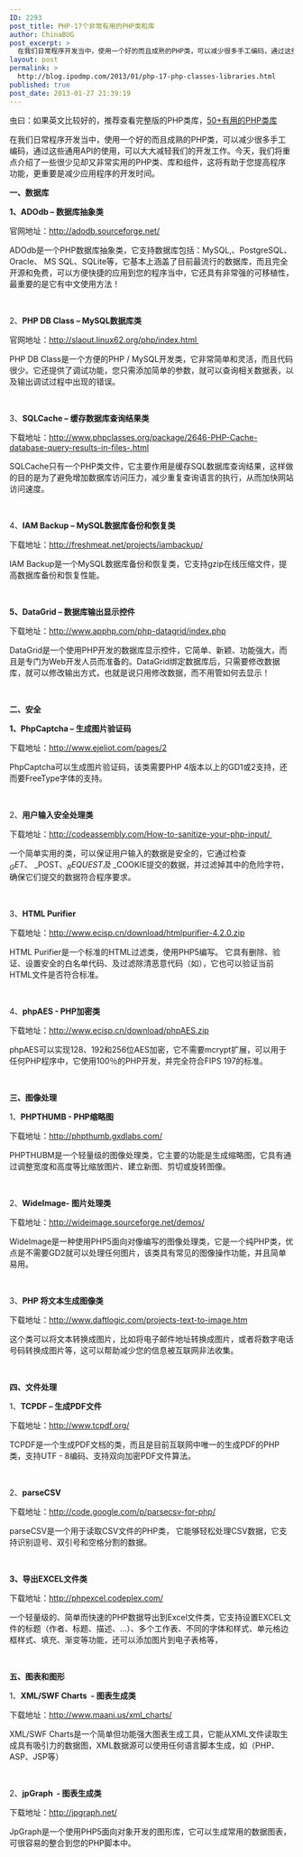 ```yaml
---
ID: 2293
post_title: PHP-17个非常有用的PHP类和库
author: ChinaBUG
post_excerpt: >
  在我们日常程序开发当中，使用一个好的而且成熟的PHP类，可以减少很多手工编码，通过这些通用API的使用，可以大大减轻我们的开发工作。今天，我们将重点介绍了一些很少见却又非常实用的PHP类、库和组件，这将有助于您提高程序功能，更重要是减少应用程序的开发时间。
layout: post
permalink: >
  http://blog.ipodmp.com/2013/01/php-17-php-classes-libraries.html
published: true
post_date: 2013-01-27 21:39:19
---
```

<div>
<div>
<div>

虫曰：如果英文比较好的，推荐查看完整版的PHP类库，<a href="http://www.hotscripts.com/blog/50-php-classes-libraries/">50+有用的PHP类库</a>

在我们日常程序开发当中，使用一个好的而且成熟的PHP类，可以减少很多手工编码，通过这些通用API的使用，可以大大减轻我们的开发工作。今天，我们将重点介绍了一些很少见却又非常实用的PHP类、库和组件，这将有助于您提高程序功能，更重要是减少应用程序的开发时间。

<strong>一、数据库</strong>

<strong>1、ADOdb – 数据库抽象类</strong>

官网地址：<a href="http://adodb.sourceforge.net/" target="_blank">http://adodb.sourceforge.net/</a>

ADOdb是一个PHP数据库抽象类，它支持数据库包括：MySQL,、PostgreSQL、Oracle、 MS SQL、SQLite等，它基本上涵盖了目前最流行的数据库，而且完全开源和免费，可以方便快捷的应用到您的程序当中，它还具有非常强的可移植性，最重要的是它有中文使用方法！

&nbsp;

2、<strong>PHP DB Class – MySQL数据库类</strong>

官网地址：<a href="http://slaout.linux62.org/php/index.html" target="_blank">http://slaout.linux62.org/php/index.html </a>

PHP DB Class是一个方便的PHP / MySQL开发类，它非常简单和灵活，而且代码很少。它还提供了调试功能，您只需添加简单的参数，就可以查询相关数据表，以及输出调试过程中出现的错误。

&nbsp;

3、<strong>SQLCache – 缓存数据库查询结果类</strong>

下载地址：<a href="http://www.phpclasses.org/package/2646-PHP-Cache-database-query-results-in-files-.html" target="_blank">http://www.phpclasses.org/package/2646-PHP-Cache-database-query-results-in-files-.html</a>

SQLCache只有一个PHP类文件，它主要作用是缓存SQL数据库查询结果，这样做的目的是为了避免增加数据库访问压力，减少重复查询语言的执行，从而加快网站访问速度。

&nbsp;

4、<strong>IAM Backup – MySQL数据库备份和恢复类 </strong>

下载地址：<a href="http://freshmeat.net/projects/iambackup/">http://freshmeat.net/projects/iambackup/</a>

IAM Backup是一个MySQL数据库备份和恢复类，它支持gzip在线压缩文件，提高数据库备份和恢复性能。

&nbsp;

<strong>5、DataGrid – 数据库输出显示控件</strong>

下载地址：<a href="http://www.apphp.com/php-datagrid/index.php" target="_blank">http://www.apphp.com/php-datagrid/index.php</a>

DataGrid是一个使用PHP开发的数据库显示控件，它简单、新颖、功能强大，而且是专门为Web开发人员而准备的。DataGrid绑定数据库后，只需要修改数据库，就可以修改输出方式，也就是说只用修改数据，而不用管如何去显示！

&nbsp;

<strong>二、安全</strong>

<strong>1、PhpCaptcha – 生成图片验证码</strong>

下载地址：<a href="http://www.ejeliot.com/pages/2" target="_blank">http://www.ejeliot.com/pages/2</a>

PhpCaptcha可以生成图片验证码，该类需要PHP 4版本以上的GD1或2支持，还而要FreeType字体的支持。

&nbsp;

2、<strong>用户输入安全处理类</strong>

下载地址：<a href="http://codeassembly.com/How-to-sanitize-your-php-input/" target="_blank">http://codeassembly.com/How-to-sanitize-your-php-input/ </a>

一个简单实用的类，可以保证用户输入的数据是安全的，它通过检查$ _GET、$ _POST、$ _REQUEST及$ _COOKIE提交的数据，并过滤掉其中的危险字符，确保它们提交的数据符合程序要求。

&nbsp;

3、<strong>HTML Purifier</strong>

下载地址：<a href="http://www.ecisp.cn/download/htmlpurifier-4.2.0.zip">http://www.ecisp.cn/download/htmlpurifier-4.2.0.zip</a>

HTML Purifier是一个标准的HTML过滤类，使用PHP5编写。 它具有删除、验证、设置安全的白名单代码、及过滤除清恶意代码（如），它也可以验证当前HTML文件是否符合标准。

&nbsp;

4、<strong>phpAES - PHP加密类 </strong>

下载地址：<a href="http://www.ecisp.cn/download/htmlpurifier-4.2.0.zip" target="_blank">http://www.ecisp.cn/download/phpAES.zip</a>

phpAES可以实现128、192和256位AES加密，它不需要mcrypt扩展，可以用于任何PHP程序中，它使用100％的PHP开发，并完全符合FIPS 197的标准。

&nbsp;

<strong>三、图像处理</strong>

1、<strong>PHPTHUMB - PHP缩略图</strong>

下载地址：<a href="http://phpthumb.gxdlabs.com/" target="_blank">http://phpthumb.gxdlabs.com/</a>

PHPTHUBM是一个轻量级的图像处理类，它主要的功能是生成缩略图，它具有通过调整宽度和高度等比缩放图片、建立新图、剪切或旋转图像。

&nbsp;

2、<strong>WideImage- 图片处理类</strong>

下载地址：<a href="http://wideimage.sourceforge.net/demos/" target="_blank">http://wideimage.sourceforge.net/demos/</a>

WideImage是一种使用PHP5面向对像编写的图像处理类，它是一个纯PHP类，优点是不需要GD2就可以处理任何图片，该类具有常见的图像操作功能，并且简单易用。

&nbsp;

3、<strong>PHP 将文本生成图像类</strong>

下载地址：<a href="http://www.daftlogic.com/projects-text-to-image.htm" target="_blank">http://www.daftlogic.com/projects-text-to-image.htm</a>

这个类可以将文本转换成图片，比如将电子邮件地址转换成图片，或者将数字电话号码转换成图片等，这可以帮助减少您的信息被互联网非法收集。

&nbsp;

<strong>四、文件处理</strong>

1、<strong>TCPDF – 生成PDF文件</strong>

下载地址：<a href="http://www.tcpdf.org/" target="_blank">http://www.tcpdf.org/</a>

TCPDF是一个生成PDF文档的类，而且是目前互联网中唯一的生成PDF的PHP类，支持UTF - 8编码、支持双向加密PDF文件算法。

&nbsp;

2、<strong>parseCSV</strong>

下载地址：<a href="http://code.google.com/p/parsecsv-for-php/" target="_blank">http://code.google.com/p/parsecsv-for-php/</a>

parseCSV是一个用于读取CSV文件的PHP类， 它能够轻松处理CSV数据，它支持识别逗号、双引号和空格分割的数据。

&nbsp;

<strong>3、导出EXCEL文件类</strong>

下载地址：<a href="http://phpexcel.codeplex.com/" target="_blank">http://phpexcel.codeplex.com/</a>

一个轻量级的、简单而快速的PHP数据导出到Excel文件类，它支持设置EXCEL文件的标题（作者、标题、描述、...）、多个工作表、不同的字体和样式、单元格边框样式、填充、渐变等功能，还可以添加图片到电子表格等，

&nbsp;

<strong>五、图表和图形</strong>

1、<strong>XML/SWF Charts  - 图表生成类  </strong>

下载地址：<a href="http://www.maani.us/xml_charts/" target="_blank">http://www.maani.us/xml_charts/</a>

XML/SWF Charts是一个简单但功能强大图表生成工具，它能从XML文件读取生成具有吸引力的数据图，XML数据源可以使用任何语言脚本生成，如（PHP、ASP、JSP等）

&nbsp;

2、<strong>jpGraph  - 图表生成类 </strong>

下载地址：<a href="http://jpgraph.net/" target="_blank">http://jpgraph.net/</a>

JpGraph是一个使用PHP5面向对象开发的图形库，它可以生成常用的数据图表，可很容易的整合到您的PHP脚本中。

</div>
</div>
</div>